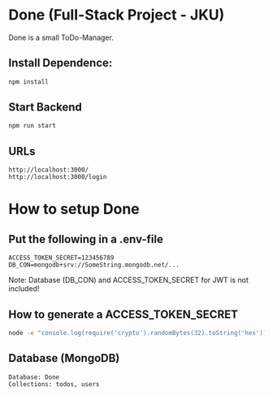 # Done (Full-Stack Project - JKU)

Done is a small ToDo-Manager. 

## Install Dependence:
```bash
npm install
```

## Start Backend
```bash
npm run start
```

## URLs
```
http://localhost:3000/
http://localhost:3000/login
```



# How to setup Done

## Put the following in a .env-file
```.env
ACCESS_TOKEN_SECRET=123456789
DB_CON=mongodb+srv://SomeString.mongodb.net/...
```
Note: Database (DB_CON) and ACCESS_TOKEN_SECRET for JWT is not included!


## How to  generate a ACCESS_TOKEN_SECRET
```bash
node -e "console.log(require('crypto').randomBytes(32).toString('hex'))"
```


## Database (MongoDB)
```
Database: Done
Collections: todos, users
```